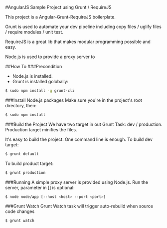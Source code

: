 #AngularJS Sample Project using Grunt / RequireJS

This project is a Angular-Grunt-RequireJS boilerplate.

Grunt is used to automate your dev pipeline including copy files / uglify files / require modules / unit test.

RequireJS is a great lib that makes modular programming possible and easy.

Node.js is used to provide a proxy server to 

##How To
###Precondition
- Node.js is installed.
- Grunt is installed golobally:
```bash
$ sudo npm install -g grunt-cli
```

###Install Node.js packages
Make sure you're in the project's root directory, then:
```bash
$ sudo npm install
```

###Build the Project
We have two target in out Grunt Task: dev / production.
Production target minifies the files.

It's easy to build the project. One command line is enough.
To build dev target:
```bash
$ grunt default
```

To build product target:
```bash
$ grunt production
```
###Running
A simple proxy server is provided using Node.js.
Run the server, parameter in [] is optional:
```bash
$ node node/app [--host <host> --port <port>]
```

###Grunt Watch
Grunt Watch task will trigger auto-rebuild when source code changes
```bash
$ grunt watch
```